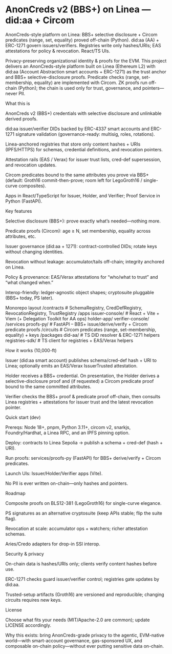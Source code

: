 # AnonCreds v2 (BBS+) on Linea — did:aa + Circom
AnonCreds-style platform on Linea: BBS+ selective disclosure + Circom predicates (range, set, equality) proved off-chain (Python). did:aa (AA) + ERC-1271 govern issuers/verifiers. Registries write only hashes/URIs; EAS attestations for policy &amp; revocation. React/TS UIs.

Privacy-preserving organizational identity & proofs for the EVM.
This project delivers an AnonCreds-style platform built on Linea (Ethereum L2) with did:aa (Account Abstraction smart accounts + ERC-1271) as the trust anchor and BBS+ selective-disclosure proofs. Predicate checks (range, set-membership, equality) are implemented with Circom. ZK proofs run off-chain (Python); the chain is used only for trust, governance, and pointers—never PII.

What this is

AnonCreds v2 (BBS+) credentials with selective disclosure and unlinkable derived proofs.

did:aa issuer/verifier DIDs backed by ERC-4337 smart accounts and ERC-1271 signature validation (governance-ready: multisig, roles, rotations).

Linea-anchored registries that store only content hashes + URIs (IPFS/HTTPS) for schemas, credential definitions, and revocation pointers.

Attestation rails (EAS / Verax) for issuer trust lists, cred-def supersession, and revocation updates.

Circom predicates bound to the same attributes you prove via BBS+ (default: Groth16 commit-then-prove; room left for LegoGroth16 / single-curve composites).

Apps in React/TypeScript for Issuer, Holder, and Verifier; Proof Service in Python (FastAPI).

Key features

Selective disclosure (BBS+): prove exactly what’s needed—nothing more.

Predicate proofs (Circom): age ≥ N, set membership, equality across attributes, etc.

Issuer governance (did:aa + 1271): contract-controlled DIDs; rotate keys without changing identities.

Revocation without leakage: accumulator/tails off-chain; integrity anchored on Linea.

Policy & provenance: EAS/Verax attestations for “who/what to trust” and “what changed when.”

Interop-friendly: ledger-agnostic object shapes; cryptosuite pluggable (BBS+ today, PS later).

Monorepo layout
/contracts          # SchemaRegistry, CredDefRegistry, RevocationRegistry, TrustRegistry
/apps
  issuer-console/   # React + Vite + Viem (+ Delegation Toolkit for AA ops)
  holder-app/
  verifier-console/
/services
  proofs-py/        # FastAPI – BBS+ issue/derive/verify + Circom predicate proofs
/circuits           # Circom predicates (range, set-membership, equality) + keys
/packages
  did-aa/           # TS DID resolver & ERC-1271 helpers
  registries-sdk/   # TS client for registries + EAS/Verax helpers

How it works (10,000-ft)

Issuer (did:aa smart account) publishes schema/cred-def hash + URI to Linea; optionally emits an EAS/Verax IssuerTrusted attestation.

Holder receives a BBS+ credential. On presentation, the Holder derives a selective-disclosure proof and (if requested) a Circom predicate proof bound to the same committed attributes.

Verifier checks the BBS+ proof & predicate proof off-chain, then consults Linea registries + attestations for issuer trust and the latest revocation pointer.

Quick start (dev)

Prereqs: Node 18+, pnpm, Python 3.11+, circom v2, snarkjs, Foundry/Hardhat, a Linea RPC, and an IPFS pinning option.

Deploy: contracts to Linea Sepolia → publish a schema + cred-def (hash + URI).

Run proofs: services/proofs-py (FastAPI) for BBS+ derive/verify + Circom predicates.

Launch UIs: Issuer/Holder/Verifier apps (Vite).

No PII is ever written on-chain—only hashes and pointers.

Roadmap

Composite proofs on BLS12-381 (LegoGroth16) for single-curve elegance.

PS signatures as an alternative cryptosuite (keep APIs stable; flip the suite flag).

Revocation at scale: accumulator ops + watchers; richer attestation schemas.

Aries/Credo adapters for drop-in SSI interop.

Security & privacy

On-chain data is hashes/URIs only; clients verify content hashes before use.

ERC-1271 checks guard issuer/verifier control; registries gate updates by did:aa.

Trusted-setup artifacts (Groth16) are versioned and reproducible; changing circuits requires new keys.

License

Choose what fits your needs (MIT/Apache-2.0 are common); update LICENSE accordingly.

Why this exists: bring AnonCreds-grade privacy to the agentic, EVM-native world—with smart-account governance, gas-sponsored UX, and composable on-chain policy—without ever putting sensitive data on-chain.
